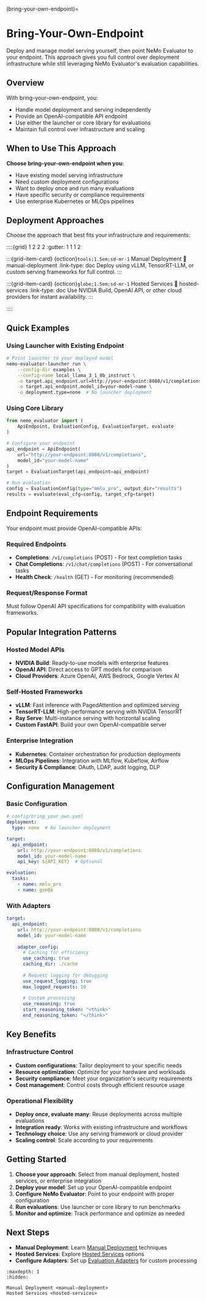 (bring-your-own-endpoint)=

# Bring-Your-Own-Endpoint

Deploy and manage model serving yourself, then point NeMo Evaluator to your endpoint. This approach gives you full control over deployment infrastructure while still leveraging NeMo Evaluator's evaluation capabilities.

## Overview

With bring-your-own-endpoint, you:
- Handle model deployment and serving independently
- Provide an OpenAI-compatible API endpoint
- Use either the launcher or core library for evaluations
- Maintain full control over infrastructure and scaling

## When to Use This Approach

**Choose bring-your-own-endpoint when you:**
- Have existing model serving infrastructure
- Need custom deployment configurations
- Want to deploy once and run many evaluations
- Have specific security or compliance requirements
- Use enterprise Kubernetes or MLOps pipelines

## Deployment Approaches

Choose the approach that best fits your infrastructure and requirements:

::::{grid} 1 2 2 2
:gutter: 1 1 1 2

:::{grid-item-card} {octicon}`tools;1.5em;sd-mr-1` Manual Deployment
:link: manual-deployment
:link-type: doc
Deploy using vLLM, TensorRT-LLM, or custom serving frameworks for full control.
:::

:::{grid-item-card} {octicon}`globe;1.5em;sd-mr-1` Hosted Services
:link: hosted-services
:link-type: doc
Use NVIDIA Build, OpenAI API, or other cloud providers for instant availability.
:::

::::

## Quick Examples

### Using Launcher with Existing Endpoint

```bash
# Point launcher to your deployed model
nemo-evaluator-launcher run \
    --config-dir examples \
    --config-name local_llama_3_1_8b_instruct \
    -o target.api_endpoint.url=http://your-endpoint:8080/v1/completions \
    -o target.api_endpoint.model_id=your-model-name \
    -o deployment.type=none  # No launcher deployment
```

### Using Core Library

```python
from nemo_evaluator import (
    ApiEndpoint, EvaluationConfig, EvaluationTarget, evaluate
)

# Configure your endpoint
api_endpoint = ApiEndpoint(
    url="http://your-endpoint:8080/v1/completions",
    model_id="your-model-name"
)
target = EvaluationTarget(api_endpoint=api_endpoint)

# Run evaluation
config = EvaluationConfig(type="mmlu_pro", output_dir="results")
results = evaluate(eval_cfg=config, target_cfg=target)
```

## Endpoint Requirements

Your endpoint must provide OpenAI-compatible APIs:

### Required Endpoints
- **Completions**: `/v1/completions` (POST) - For text completion tasks
- **Chat Completions**: `/v1/chat/completions` (POST) - For conversational tasks
- **Health Check**: `/health` (GET) - For monitoring (recommended)

### Request/Response Format
Must follow OpenAI API specifications for compatibility with evaluation frameworks.

## Popular Integration Patterns

### Hosted Model APIs
- **NVIDIA Build**: Ready-to-use models with enterprise features
- **OpenAI API**: Direct access to GPT models for comparison
- **Cloud Providers**: Azure OpenAI, AWS Bedrock, Google Vertex AI

### Self-Hosted Frameworks
- **vLLM**: Fast inference with PagedAttention and optimized serving
- **TensorRT-LLM**: High-performance serving with NVIDIA TensorRT
- **Ray Serve**: Multi-instance serving with horizontal scaling
- **Custom FastAPI**: Build your own OpenAI-compatible server

### Enterprise Integration
- **Kubernetes**: Container orchestration for production deployments
- **MLOps Pipelines**: Integration with MLflow, Kubeflow, Airflow
- **Security & Compliance**: OAuth, LDAP, audit logging, DLP

## Configuration Management

### Basic Configuration

```yaml
# config/bring_your_own.yaml
deployment:
  type: none  # No launcher deployment

target:
  api_endpoint:
    url: http://your-endpoint:8080/v1/completions
    model_id: your-model-name
    api_key: ${API_KEY}  # Optional

evaluation:
  tasks:
    - name: mmlu_pro
    - name: gsm8k
```

### With Adapters

```yaml
target:
  api_endpoint:
    url: http://your-endpoint:8080/v1/completions
    model_id: your-model-name
    
    adapter_config:
      # Caching for efficiency
      use_caching: true
      caching_dir: ./cache
      
      # Request logging for debugging
      use_request_logging: true
      max_logged_requests: 10
      
      # Custom processing
      use_reasoning: true
      start_reasoning_token: "<think>"
      end_reasoning_token: "</think>"
```

## Key Benefits

### Infrastructure Control
- **Custom configurations**: Tailor deployment to your specific needs
- **Resource optimization**: Optimize for your hardware and workloads
- **Security compliance**: Meet your organization's security requirements
- **Cost management**: Control costs through efficient resource usage

### Operational Flexibility
- **Deploy once, evaluate many**: Reuse deployments across multiple evaluations
- **Integration ready**: Works with existing infrastructure and workflows
- **Technology choice**: Use any serving framework or cloud provider
- **Scaling control**: Scale according to your requirements

## Getting Started

1. **Choose your approach**: Select from manual deployment, hosted services, or enterprise integration
2. **Deploy your model**: Set up your OpenAI-compatible endpoint
3. **Configure NeMo Evaluator**: Point to your endpoint with proper configuration
4. **Run evaluations**: Use launcher or core library to run benchmarks
5. **Monitor and optimize**: Track performance and optimize as needed

## Next Steps

- **Manual Deployment**: Learn [Manual Deployment](manual-deployment.md) techniques
- **Hosted Services**: Explore [Hosted Services](hosted-services.md) options
- **Configure Adapters**: Set up [Evaluation Adapters](../adapters/index.md) for custom processing

```{toctree}
:maxdepth: 1
:hidden:

Manual Deployment <manual-deployment>
Hosted Services <hosted-services>
```

